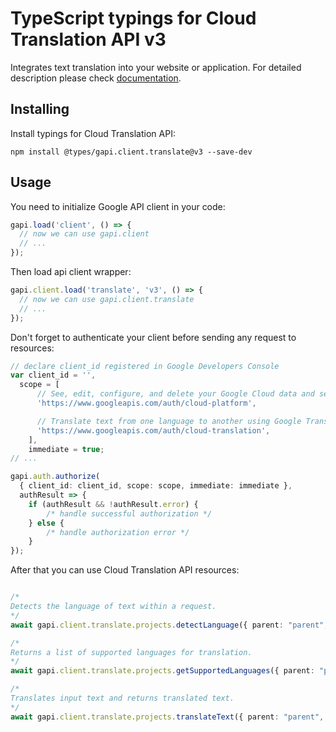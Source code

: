 # TypeScript typings for Cloud Translation API v3

Integrates text translation into your website or application.
For detailed description please check [documentation](https://cloud.google.com/translate/docs/quickstarts).

## Installing

Install typings for Cloud Translation API:

```
npm install @types/gapi.client.translate@v3 --save-dev
```

## Usage

You need to initialize Google API client in your code:

```typescript
gapi.load('client', () => {
  // now we can use gapi.client
  // ...
});
```

Then load api client wrapper:

```typescript
gapi.client.load('translate', 'v3', () => {
  // now we can use gapi.client.translate
  // ...
});
```

Don't forget to authenticate your client before sending any request to resources:

```typescript
// declare client_id registered in Google Developers Console
var client_id = '',
  scope = [ 
      // See, edit, configure, and delete your Google Cloud data and see the email address for your Google Account.
      'https://www.googleapis.com/auth/cloud-platform',

      // Translate text from one language to another using Google Translate
      'https://www.googleapis.com/auth/cloud-translation',
    ],
    immediate = true;
// ...

gapi.auth.authorize(
  { client_id: client_id, scope: scope, immediate: immediate },
  authResult => {
    if (authResult && !authResult.error) {
        /* handle successful authorization */
    } else {
        /* handle authorization error */
    }
});
```

After that you can use Cloud Translation API resources:

```typescript

/*
Detects the language of text within a request.
*/
await gapi.client.translate.projects.detectLanguage({ parent: "parent",  });

/*
Returns a list of supported languages for translation.
*/
await gapi.client.translate.projects.getSupportedLanguages({ parent: "parent",  });

/*
Translates input text and returns translated text.
*/
await gapi.client.translate.projects.translateText({ parent: "parent",  });
```
